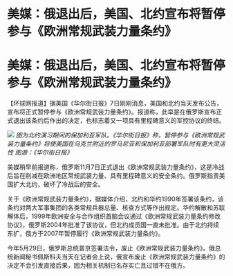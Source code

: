 # 美媒：俄退出后，美国、北约宣布将暂停参与《欧洲常规武装力量条约》

# 美媒：俄退出后，美国、北约宣布将暂停参与《欧洲常规武装力量条约》

【环球网报道】据美国《华尔街日报》7日刚刚消息，美国和北约当天发布公告，宣布将正式暂停参与《欧洲常规武装力量条约》。报道称，此举是在俄罗斯宣布正式退出该条约后作出的决定，也标志着又一项具有里程碑意义的军控协议的终结。

![](https://inews.gtimg.com/om_bt/OmSc9tobf7Ipj62huNpqudHDIQ0c54pbCyJMtIuK8S_mEAA/1000)
_图为北约演习期间的保加利亚军队。《华尔街日报》称，暂停参与《欧洲常规武装力量条约》将使美国在乌克兰附近的罗马尼亚和保加利亚部署军队时有更大灵活性
图源：《华尔街日报》_

美媒稍早前报道称，俄罗斯11月7日正式退出《欧洲常规武装力量条约》，这是冷战后旨在削减在欧洲地区常规武装力量、具有里程碑意义的安全条约。俄罗斯指责美国扩大北约，破坏了冷战后的安全。

关于《欧洲常规武装力量条约》，据媒体介绍，北约和华约1990年签署该条约，该条约对两大军事集团的各类常规兵器总量、核查方式等作出规定。华约解散和苏联解体后，1999年欧洲安全与合作组织首脑会议通过《欧洲常规武装力量条约修改协议》，俄罗斯2004年批准了该协议，但北约成员国一直未批准。由于北约持续东扩，俄方于2007年暂停履行《欧洲常规武装力量条约》。

今年5月29日，俄罗斯总统普京签署法令，废止《欧洲常规武装力量条约》。俄总统新闻秘书佩斯科夫当天在记者会上说，俄宣布废止《欧洲常规武装力量条约》的决定不会引发直接后果，因为相关机制已名存实亡且过错不在俄方。


